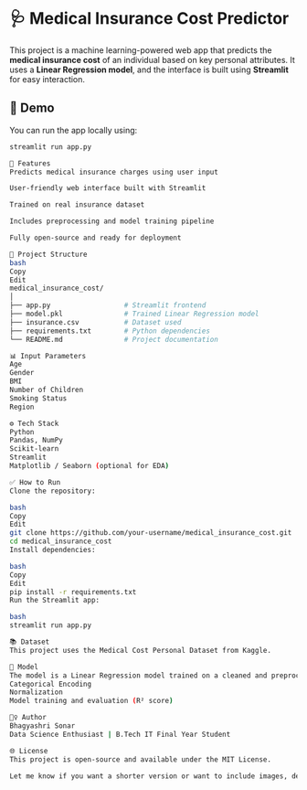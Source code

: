 # 🩺 Medical Insurance Cost Predictor

This project is a machine learning-powered web app that predicts the **medical insurance cost** of an individual based on key personal attributes. It uses a **Linear Regression model**, and the interface is built using **Streamlit** for easy interaction.

## 🚀 Demo
You can run the app locally using:

```bash
streamlit run app.py

📌 Features
Predicts medical insurance charges using user input

User-friendly web interface built with Streamlit

Trained on real insurance dataset

Includes preprocessing and model training pipeline

Fully open-source and ready for deployment

📁 Project Structure
bash
Copy
Edit
medical_insurance_cost/
│
├── app.py                  # Streamlit frontend
├── model.pkl               # Trained Linear Regression model
├── insurance.csv           # Dataset used
├── requirements.txt        # Python dependencies
└── README.md               # Project documentation

📊 Input Parameters
Age
Gender
BMI
Number of Children
Smoking Status
Region

⚙️ Tech Stack
Python
Pandas, NumPy
Scikit-learn
Streamlit
Matplotlib / Seaborn (optional for EDA)

✅ How to Run
Clone the repository:

bash
Copy
Edit
git clone https://github.com/your-username/medical_insurance_cost.git
cd medical_insurance_cost
Install dependencies:

bash
Copy
Edit
pip install -r requirements.txt
Run the Streamlit app:

bash
streamlit run app.py

📚 Dataset
This project uses the Medical Cost Personal Dataset from Kaggle.

🧠 Model
The model is a Linear Regression model trained on a cleaned and preprocessed dataset. Key steps:
Categorical Encoding
Normalization
Model training and evaluation (R² score)

🙋‍♀️ Author
Bhagyashri Sonar
Data Science Enthusiast | B.Tech IT Final Year Student

🌐 License
This project is open-source and available under the MIT License.

Let me know if you want a shorter version or want to include images, deployment links, or Streamlit Cloud badges.


